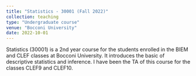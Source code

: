 ```yaml
---
title: "Statistics - 30001 (Fall 2022)"
collection: teaching
type: "Undergraduate course"
venue: "Bocconi University"
date: 2022-10-01
---
```

Statistics (30001) is a 2nd year course for the students enrolled in the BIEM and CLEF classes at Bocconi University. It introduces the basic of descriptive statistics and inference. I have been the TA of this course for the classes CLEF9 and CLEF10.
